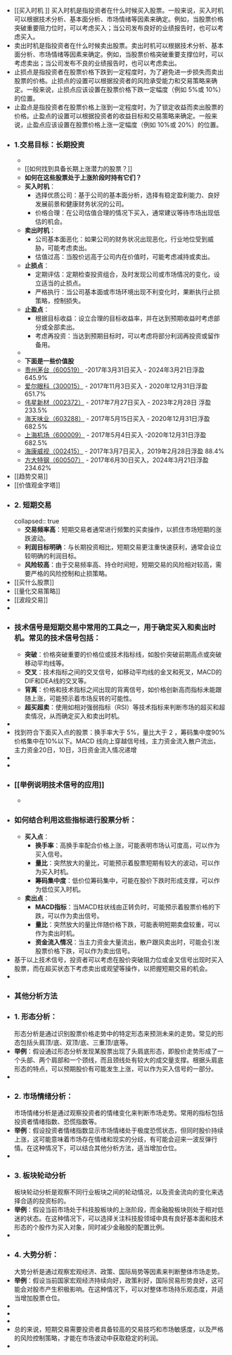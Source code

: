 - [[买入时机 ]]  买入时机是指投资者在什么时候买入股票。一般来说，买入时机可以根据技术分析、基本面分析、市场情绪等因素来确定。例如，当股票价格突破重要阻力位时，可以考虑买入；当公司发布良好的业绩报告时，也可以考虑买入。
- 卖出时机是指投资者在什么时候卖出股票。卖出时机可以根据技术分析、基本面分析、市场情绪等因素来确定。例如，当股票价格突破重要支撑位时，可以考虑卖出；当公司发布不良的业绩报告时，也可以考虑卖出。
- 止损点是指投资者在股票价格下跌到一定程度时，为了避免进一步损失而卖出股票的价格。止损点的设置可以根据投资者的风险承受能力和交易策略来确定。一般来说，止损点应该设置在股票价格下跌一定幅度（例如 5%或 10%）的位置。
- 止盈点是指投资者在股票价格上涨到一定程度时，为了锁定收益而卖出股票的价格。止盈点的设置可以根据投资者的收益目标和交易策略来确定。一般来说，止盈点应该设置在股票价格上涨一定幅度（例如 10%或 20%）的位置。
- ### 1.交易目标：长期投资
	-
	- [[如何找到具备长期上涨潜力的股票？]]
	- **如何在这些股票处于上涨阶段时持有它们？**
	- **买入时机**：
		- 选择优质公司：基于公司的基本面分析，选择有稳定盈利能力、良好发展前景和健康财务状况的公司。
		- 价格合理：在公司估值合理的情况下买入，通常建议等待市场出现低估的机会。
	- **卖出时机**：
		- 公司基本面恶化：如果公司的财务状况出现恶化，行业地位受到威胁，可能考虑卖出。
		- 估值过高：当股价远高于公司内在价值时，可能考虑减持或卖出。
	- **止损点**：
		- 定期评估：定期检查投资组合，及时发现公司或市场情况的变化，设立适当的止损点。
		- 严格执行：当公司基本面或市场环境出现不利变化时，果断执行止损策略，控制损失。
	- **止盈点**：
		- 根据目标收益：设立合理的目标收益率，并在达到预期收益时考虑部分或全部卖出。
		- 考虑再投资：当达到预期目标时，可以考虑将部分利润再投资或留作备用。
	-
	- **下面是一些价值股**
	- [贵州茅台（600519）](https://www.holdle.com/stocks/600519) -2017年3月31日买入 - 2024年3月21日浮盈 645.9%
	- [爱尔眼科（300015）](http://www.holdle.com/stocks/300015) - 2017年11月3日买入 - 2020年12月31日浮盈 651.7%
	- [伟星新材（002372）](http://www.holdle.com/stocks/002372) - 2017年7月27日买入 - 2023年2月28日 浮盈233.5%
	- [海天味业（603288）](http://www.holdle.com/stocks/603288) - 2017年5月15日买入 - 2020年12月31日浮盈 682.5%
	- [上海机场（600009）](http://www.holdle.com/stocks/600009) - 2017年5月4日买入 -2020年12月31日浮盈 682.5%
	- [海康威视（002415）](http://www.holdle.com/stocks/002415) - 2017年3月7日买入，2019年2月28日浮盈 88.4%
	- [方大特钢（600507）](https://www.holdle.com/stocks/600507) - 2017年6月30日买入，2024年3月21日浮盈 234.62%
- [[趋势交易]]
- [[价值观金字塔]]
- ### 2. 短期交易
  collapsed:: true
	- **交易频率高**：短期交易者通常进行频繁的买卖操作，以抓住市场短期的涨跌波动。
	- **利润目标明确**：与长期投资相比，短期交易更注重快速获利，通常会设立较明确的利润目标。
	- **风险较高**：由于交易频率高、持仓时间短，短期交易的风险相对较高，需要严格的风险控制和止损策略。
- [[买什么股票]]
- [[量化交易策略]]
- [[波段交易]]
-
- ### 技术信号是短期交易中常用的工具之一，用于确定买入和卖出时机。常见的技术信号包括：
	- **突破**：价格突破重要的价格位或技术指标线，如股价突破前期高点或突破移动平均线等。
	- **交叉**：技术指标之间的交叉信号，如移动平均线的金叉和死叉，MACD的DIF和DEA线的交叉等。
	- **背离**：价格和技术指标之间出现的背离信号，如价格创新高而指标未能跟随上涨，可能预示着市场反转的可能性。
	- **超买超卖**：使用如相对强弱指标（RSI）等技术指标来判断市场的超买和超卖情况，从而确定买入和卖出时机。
-
- 找到符合下面买入点的股票：换手率大于 5%，量比大于 2 ，筹码集中度90%价格集中在10%以下。MACD 线向上穿越信号线，主力资金流入散户流出，主力资金20日，10日，3日资金流入情况递增
-
-
- ###  [[举例说明技术信号的应用]]
	-
- ### 如何结合利用这些指标进行股票分析：
	- **买入点**：
		- **换手率**：高换手率配合价格上涨，可能表明市场认可度高，可以作为买入信号。
		- **量比**：突然放大的量比，可能预示着股票短期有较大的波动，可以作为买入时机。
		- **筹码集中度**：低价位筹码集中，可能在股价下跌时形成支撑，可以作为低位买入时机。
	- **卖出点**：
		- **MACD指标**：当MACD柱状线由正转负时，可能预示着股票价格的下跌，可以作为卖出信号。
		- **量比**：突然放大的量比伴随价格下跌，可能表明短期卖盘较重，可以作为卖出时机。
		- **资金流入情况**：当主力资金大量流出，散户跟风卖出时，可能会引发股票价格下跌，可以作为卖出信号。
- 基于以上技术信号，投资者可以考虑在股价突破阻力位或金叉信号出现时买入股票，而在超买状态下考虑卖出或观望等操作，以把握短期交易的机会。
-
- ### 其他分析方法
- ### 1. 形态分析：
  形态分析是通过识别股票价格走势中的特定形态来预测未来的走势。常见的形态包括头肩顶/底、双顶/底、三重顶/底等。
- **举例**：假设通过形态分析发现某股票出现了头肩底形态，即股价走势形成了一个头部、两个肩部和一个颈线，而且颈线处有较大的成交量支撑。根据头肩底形态的特点，可以预期股价有可能发生上涨，可以作为买入信号的一部分。
-
- ### 2. 市场情绪分析：
  市场情绪分析是通过观察投资者的情绪变化来判断市场走势。常用的指标包括投资者情绪指数、恐慌指数等。
- **举例**：假设投资者情绪指数显示市场情绪处于极度恐慌状态，但同时股价持续上涨，这可能意味着市场存在情绪和现实的分歧，有可能会迎来一波反弹行情。在这种情况下，可以结合其他分析方法，适当增加仓位。
-
- ### 3. 板块轮动分析
  板块轮动分析是观察不同行业板块之间的轮动情况，以及资金流向的变化来选择合适的投资标的。
- **举例**：假设当前市场处于科技股板块的上涨阶段，而金融股板块则处于相对低迷的状态。在这种情况下，可以选择关注科技股领域中具有良好基本面和技术形态的个股作为买入对象，同时减少金融股的配置比例。
-
- ### 4. 大势分析：
  大势分析是通过观察宏观经济、政策、国际局势等因素来判断整体市场走势。
- **举例**：假设当前国家宏观经济持续向好，政策利好，国际贸易形势良好，这可能会对股市产生积极影响。在这种情况下，可以对整体市场持乐观态度，并适当增加股票仓位。
-
-
-
- 总的来说，短期交易需要投资者具备较高的交易技巧和市场敏感度，以及严格的风险控制策略，才能在市场波动中获取稳定的利润。
-